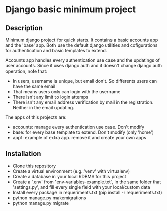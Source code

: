 # Django basic minimum project

## Description

Minimum django project for quick starts.
It contains a basic accounts app and the 'base' app. Both use the default django utilities and cofigurations for authentication and basic templates to extend.

Accounts app handles every authentication use case and the updatings of user accounts. Since it uses django auth and it doesn't change django.auth operation, note that:
* In users, username is unique, but email don't. So differents users can have the same email
* That means users only can login with the username
* There isn't any limit to login attemps
* There isn't any email address verification by mail in the registration. Neither in the email updating.

The  apps of this projects are:
* accounts: manage every authentication use case. Don't modify
* base: for every base template to extend. Don't modify (only 'home')
* app1: example of extra app. remove it and create your own apps

## Installation

* Clone this repository
* Create a virtual environment (e.g.:'venv' with virtualenv)
* Create a database in your local RDBMS for this project
* Create a '.env' from 'env-variables-example.txt', in the same folder that 'settings.py', and fill every single field with your local/custom data
* Install every package in requeriments.txt (pip install -r requeriments.txt)
* python manage.py makemigrations
* python manage.py migrate
